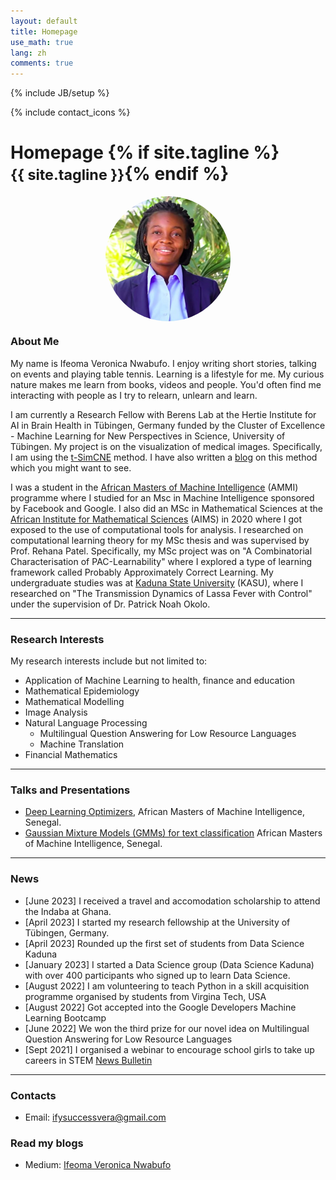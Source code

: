 ```yaml
---
layout: default
title: Homepage
use_math: true
lang: zh
comments: true
---
```

{% include JB/setup %}
<div class="page-header">
  <div class="pull-right">
    {% include contact_icons %}
  </div>
  <h1>
    Homepage
    {% if site.tagline %}<br/><small>{{ site.tagline }}</small>{% endif %}
  </h1>
</div>

<style>
img {
  display: block;
  margin-left: auto;
  margin-right: auto;
  width: 50%;
  border-radius: 50%;
}
</style>

<img src="images/ifeoma.jpeg" class="center" style="width:200px">


### About Me

My name is Ifeoma Veronica Nwabufo. I enjoy writing short stories, talking on events and playing table tennis. Learning is a lifestyle for me. My curious nature makes me learn from books, videos and people. You'd often find me interacting with people as I try to relearn, unlearn and learn. 


I am currently a Research Fellow with Berens Lab at the Hertie Institute for AI in Brain Health in Tübingen, Germany funded by the Cluster of Excellence - Machine Learning for New Perspectives in Science, University of Tübingen. My project is on the visualization of medical images. Specifically, I am using the [t-SimCNE](https://arxiv.org/abs/2210.09879) method. I have also written a [blog](https://ifysuccessvera.medium.com/unsupervised-visualization-of-images-using-t-simcne-23a9ad15f0) on this method which you might want to see.

I was a student in the [African Masters of Machine Intelligence](https://aimsammi.org/) (AMMI) programme where I studied for an Msc in Machine Intelligence sponsored by Facebook and Google. I also did an MSc in Mathematical Sciences at the [African Institute for Mathematical Sciences](https://aims-senegal.org/) (AIMS) in 2020 where I got exposed to the use of computational tools for analysis. I researched on computational learning theory for my MSc thesis and was supervised by Prof. Rehana Patel. Specifically, my MSc project was on "A Combinatorial Characterisation of PAC-Learnability" where I explored a type of learning framework called Probably Approximately Correct Learning. My undergraduate studies was at [Kaduna State University](https://kasu.edu.ng) (KASU), where I researched on "The Transmission Dynamics of Lassa Fever with Control" under the supervision of Dr. Patrick Noah Okolo.

---

### Research Interests
My research interests include but not limited to:
- Application of Machine Learning to health, finance and education
- Mathematical Epidemiology
- Mathematical Modelling
- Image Analysis
- Natural Language Processing 
    - Multilingual Question Answering for Low Resource Languages
    - Machine Translation 
- Financial Mathematics

---

### Talks and Presentations
- [Deep Learning Optimizers](/archive/optimizers.pdf),  African Masters of Machine Intelligence, Senegal.
- [Gaussian Mixture Models (GMMs) for text classification](/archive/gauusian.pdf) African Masters of Machine Intelligence, Senegal.

---

### News
- [June 2023] I received a travel and accomodation scholarship to attend the Indaba at Ghana.
- [April 2023] I started my research fellowship at the University of Tübingen, Germany.
- [April 2023] Rounded up the first set of students from Data Science Kaduna
- [January 2023] I started a Data Science group (Data Science Kaduna) with over 400 participants who signed up to learn Data Science.
- [August 2022] I am volunteering to teach Python in a skill acquisition programme organised by students from Virgina Tech, USA
- [August 2022] Got accepted into the Google Developers Machine Learning Bootcamp 
- [June 2022] We won the third prize for our novel idea on Multilingual Question Answering for Low Resource Languages
- [Sept 2021] I organised a webinar to encourage school girls to take up careers in STEM [News Bulletin](https://dotakeaction.org/impact/ifeoma-veronica-nwabufo-encourages-young-girls-in-her-community-to-pursue-career-paths-in-stem/)

---

### Contacts
- Email: ifysuccessvera@gmail.com

### Read my blogs
- Medium: [Ifeoma Veronica Nwabufo](http://ifysuccessvera.medium.com/)